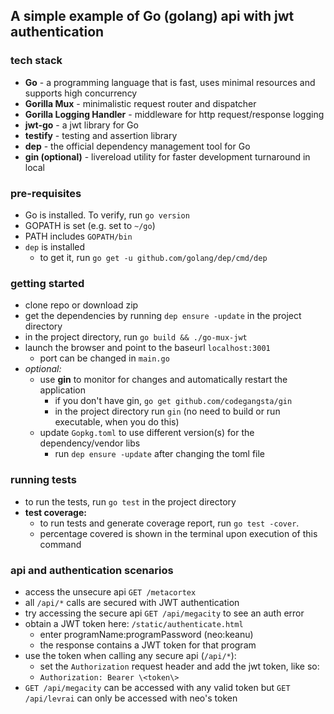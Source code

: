 ## A simple example of Go (golang) api with jwt authentication

### tech stack
* **Go** - a programming language that is fast, uses minimal resources and supports high concurrency
* **Gorilla Mux** - minimalistic request router and dispatcher
* **Gorilla Logging Handler** - middleware for http request/response logging
* **jwt-go** - a jwt library for Go
* **testify** - testing and assertion library
* **dep** - the official dependency management tool for Go
* **gin (optional)** - livereload utility for faster development turnaround in local

### pre-requisites
* Go is installed. To verify, run `go version`
* GOPATH is set (e.g. set to `~/go`)
* PATH includes `GOPATH/bin`
* `dep` is installed
    *  to get it, run `go get -u github.com/golang/dep/cmd/dep`


### getting started
* clone repo or download zip
* get the dependencies by running `dep ensure -update` in the project directory
* in the project directory, run `go build && ./go-mux-jwt`
* launch the browser and point to the baseurl `localhost:3001`
    * port can be changed in `main.go`
* *optional:*
    * use **gin** to monitor for changes and automatically restart the application
        * if you don't have gin, `go get github.com/codegangsta/gin`
        * in the project directory run `gin` (no need to build or run executable, when you do this)
    * update `Gopkg.toml` to use different version(s) for the dependency/vendor libs
        * run `dep ensure -update` after changing the toml file

### running tests
* to run the tests, run `go test` in the project directory
* **test coverage:** 
    * to run tests and generate coverage report, run `go test -cover`. 
    * percentage covered is shown in the terminal upon execution of this command

### api and authentication scenarios
* access the unsecure api `GET /metacortex`
* all `/api/*` calls are secured with JWT authentication
* try accessing the secure api `GET /api/megacity` to see an auth error
* obtain a JWT token here: `/static/authenticate.html`
    * enter programName:programPassword (neo:keanu)
    * the response contains a JWT token for that program
* use the token when calling any secure api (`/api/*`):
    * set the `Authorization` request header and add the jwt token, like so:
    * `Authorization: Bearer \<token\>`
* `GET /api/megacity` can be accessed with any valid token but `GET /api/levrai` can only be accessed with neo's token
